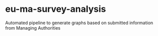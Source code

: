 # eu-ma-survey-analysis
Automated pipeline to generate graphs based on submitted information from Managing Authorities
